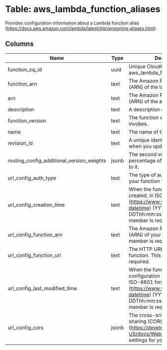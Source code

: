 
# Table: aws_lambda_function_aliases
Provides configuration information about a Lambda function alias (https://docs.aws.amazon.com/lambda/latest/dg/versioning-aliases.html).
## Columns
| Name        | Type           | Description  |
| ------------- | ------------- | -----  |
|function_cq_id|uuid|Unique CloudQuery ID of aws_lambda_functions table (FK)|
|function_arn|text|The Amazon Resource Name (ARN) of the lambda function|
|arn|text|The Amazon Resource Name (ARN) of the alias.|
|description|text|A description of the alias.|
|function_version|text|The function version that the alias invokes.|
|name|text|The name of the alias.|
|revision_id|text|A unique identifier that changes when you update the alias.|
|routing_config_additional_version_weights|jsonb|The second version, and the percentage of traffic that's routed to it.|
|url_config_auth_type|text|The type of authentication that your function URL uses|
|url_config_creation_time|text|When the function URL was created, in ISO-8601 format (https://www.w3.org/TR/NOTE-datetime) (YYYY-MM-DDThh:mm:ss.sTZD).  This member is required.|
|url_config_function_arn|text|The Amazon Resource Name (ARN) of your function.  This member is required.|
|url_config_function_url|text|The HTTP URL endpoint for your function.  This member is required.|
|url_config_last_modified_time|text|When the function URL configuration was last updated, in ISO-8601 format (https://www.w3.org/TR/NOTE-datetime) (YYYY-MM-DDThh:mm:ss.sTZD).  This member is required.|
|url_config_cors|jsonb|The cross-origin resource sharing (CORS) (https://developer.mozilla.org/en-US/docs/Web/HTTP/CORS) settings for your function URL.|
